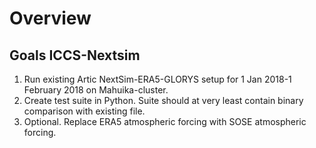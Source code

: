 # Overview

Goals ICCS-Nextsim 
------------------
1) Run existing Artic NextSim-ERA5-GLORYS setup for 1 Jan 2018-1 February 2018 on Mahuika-cluster. 
2) Create test suite in Python. Suite should at very least contain binary comparison with existing file. 
3) Optional. Replace ERA5 atmospheric forcing with SOSE atmospheric forcing. 
